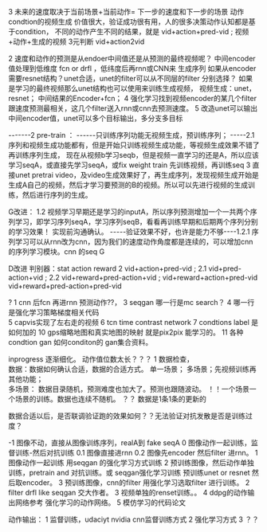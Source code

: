 



3 未来的速度取决于当前场景+当前动作= 下一步的速度和下一步的场景 动作condtion的视频生成 价值很大，验证成功很有用，人的很多决策动作认知都是基于condition，
不同的动作产生不同的结果，就是 vid+action+pred-vid ; 视频+动作+生成的视频 3元判断 vid+action2vid  





2 速度和动作的预测是从endoer中间值还是从预测的最终视频呢？ 中间encoder值处理到低维度 fcn  or drfl ，低纬度后再rnn或CNN来 生成序列
如果从encoder需要resnet结构？unet合适，unet的filter可以从不同层的filter 分别选择？ 如果是学习的最终视频那么unet结构也可以使用来训练生成视频，
视频生成：unet，resnet； 中间结果的Encoder+fcn；
4 强化学习找到视频encoder的某几个filter跟速度预测最相关，这几个filter送入rnn或cnn去预测速度。
5 改造unet可以输出中间encoder值，unet可以多个目标输出，多分支多目标


-------2 pre-train ： ------只训练序列功能无视频生成，预训练序列；  -----2.1 序列和视频生成功能都有，但是开始只训练视频生成功能，等视频生成效果不错了再训练序列生成，
现在从视频b学习seqb，但是视频一直学习的还是A，所以应该学习seqA，或直接先学习seqA，或fix weight train 先训练视频，再训练seq
3 直接unet pretrai video，及video生成效果好了，再生成序列，发现视频生成开始是生成A自己的视频，然后才学习要预测的B的视频。所以可以先进行视频的生成训练，然后进行序列的生成。



G改进：
1.2 视频学习早期还是学习的inputA，所以序列预测增加一个一共两个序列学习，即学习序列seqA，学习序列seqB，看看再训练早期和后期两个序列分别的学习效果！ 实现前沟通确认。
-----验证效果不好，也许是能力不够----1.2.1 序列学习可以从rnn改为cnn，因为我们的速度动作角度都是连续的，可以增加cnn的序列学习模块。cnn 的seq G

D改进   判别器：stat action   reward
2  vid+action+pred-vid ;
2.1 vid+pred-action+vid ;
2.2 vid+reward+pred-action+vid ; vid+reward+action+pred-vid vid+reward+pred-action+pred-vid



?  1 cnn 后fcn 再进rnn 预测动作??， 3 seqgan 哪一行是mc search？ 4 哪一行是强化学习策略梯度相关代码  
5  capvis实现了左右走的视频 6 tcn time contrast network
7 condtions label 是如何加的    10 gps缩略地图和真实地图的映射 就是pix2pix 能学习的。 11 各种condtion gan 如何conditon的  gan集合资料。








inprogress   逐渐细化。  动作值位数太长？？？  1 数据检查，  
数据：数据如何确认合适，数据的合适方式。
单一场景； 多场景；先视频训练再其他功能；    
多场景： 数据目录随机，预测难度也加大了。预测也跟随波动。     ！！一个场景一个场景的训练。数据也连续不随机。
？？ 数据是1条1条的更新的

数据合适以后，是否联调验证跑的效果如何？？无法验证对抗发散是否是训练过度？




-1 图像不动，直接从图像训练序列，realA到 fake seqA
0 图像动作一起训练，监督训练-然后对抗训练  0.1 图像直接进rnn  0.2 图像先encoder 然后filter 进rnn。
1 图像动作一起训练   用seqgan 的强化学习方式训练
2 预训练图像，然后动作单独训练，pretrain  and 对抗训练。或   seqgan强化学习训练     预训练unet or resnet 然后取encoder。
3 预训练图像，cnn的filter 用强化学习选取filter 进行训练。    2 filter drfl like seqgan 交大作者。 3 视频单独的renset训练。。
4 ddpg的动作输出网络参考  强化学习的动作网络。
5 模仿学习的代码论文


动作输出： 1 监督训练，udaciyt nvidia  cnn监督训练方式  2 强化学习方式   3 ？？ 


